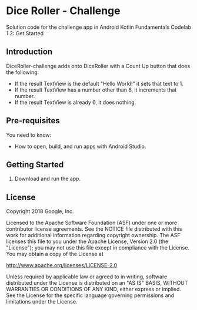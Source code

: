 Dice Roller - Challenge
=======================

Solution code for the challenge app in Android Kotlin Fundamentals Codelab 1.2:
Get Started

Introduction
------------

DiceRoller-challenge adds onto DiceRoller with a Count Up button that does the
following:
- If the result TextView is the default "Hello World!" it sets that text to 1.
- If the result TextView has a number other than 6, it increments that number.
- If the result TextView is already 6, it does nothing.

Pre-requisites
--------------

You need to know:
- How to open, build, and run apps with Android Studio.


Getting Started
---------------

1. Download and run the app.

License
-------

Copyright 2018 Google, Inc.

Licensed to the Apache Software Foundation (ASF) under one or more contributor
license agreements.  See the NOTICE file distributed with this work for
additional information regarding copyright ownership.  The ASF licenses this
file to you under the Apache License, Version 2.0 (the "License"); you may not
use this file except in compliance with the License.  You may obtain a copy of
the License at

  http://www.apache.org/licenses/LICENSE-2.0

Unless required by applicable law or agreed to in writing, software
distributed under the License is distributed on an "AS IS" BASIS, WITHOUT
WARRANTIES OR CONDITIONS OF ANY KIND, either express or implied.  See the
License for the specific language governing permissions and limitations under
the License.
